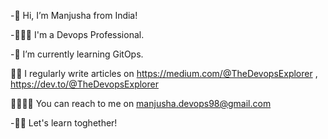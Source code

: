 -👋 Hi, I’m Manjusha from India!

-👩🏽‍💻 I'm a Devops Professional.

-🌱 I’m currently learning GitOps.

✍🏽 I regularly write articles on https://medium.com/@TheDevopsExplorer , https://dev.to/@TheDevopsExplorer

🫱🏻‍🫲🏼 You can reach to me on manjusha.devops98@gmail.com

-🙌🏽 Let's learn toghether!
